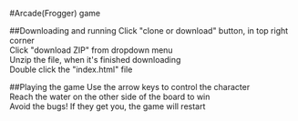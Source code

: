 #Arcade(Frogger) game

 ##Downloading and running
 Click "clone or download" button, in top right corner  
 Click "download ZIP" from dropdown menu  
 Unzip the file, when it's finished downloading  
 Double click the "index.html" file  

 ##Playing the game
 Use the arrow keys to control the character  
 Reach the water on the other side of the board to win  
 Avoid the bugs! If they get you, the game will restart  
